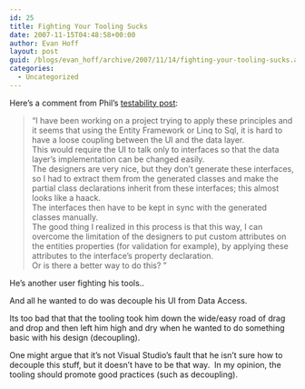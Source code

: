 ```yaml
---
id: 25
title: Fighting Your Tooling Sucks
date: 2007-11-15T04:48:58+00:00
author: Evan Hoff
layout: post
guid: /blogs/evan_hoff/archive/2007/11/14/fighting-your-tooling-sucks.aspx
categories:
  - Uncategorized
---
```

</p> 

Here&#8217;s a comment from Phil&#8217;s <a href="http://haacked.com/archive/2007/11/14/writing-testable-code-is-about-managing-complexity.aspx" target="_blank">testability post</a>: 

> &#8220;I have been working on a project trying to apply these principles and it seems that using the Entity Framework or Linq to Sql, it is hard to have a loose coupling between the UI and the data layer.  
> This would require the UI to talk only to interfaces so that the data layer&#8217;s implementation can be changed easily.  
> The designers are very nice, but they don&#8217;t generate these interfaces, so I had to extract them from the generated classes and make the partial class declarations inherit from these interfaces; this almost looks like a haack.  
> The interfaces then have to be kept in sync with the generated classes manually.  
> The good thing I realized in this process is that this way, I can overcome the limitation of the designers to put custom attributes on the entities properties (for validation for example), by applying these attributes to the interface&#8217;s property declaration.  
> Or is there a better way to do this? &#8221; 

He&#8217;s another user fighting his tools.. 

And all he wanted to do was decouple his UI from Data Access. 

Its too bad that that the tooling took him down&nbsp;the wide/easy road of drag and drop and then left him high and dry&nbsp;when he wanted to do something basic with his design (decoupling). 

One might argue that it&#8217;s not Visual Studio&#8217;s fault that he isn&#8217;t&nbsp;sure how to decouple this stuff, but it doesn&#8217;t have to be that way.&nbsp; In my opinion, the tooling should promote good practices (such as decoupling).